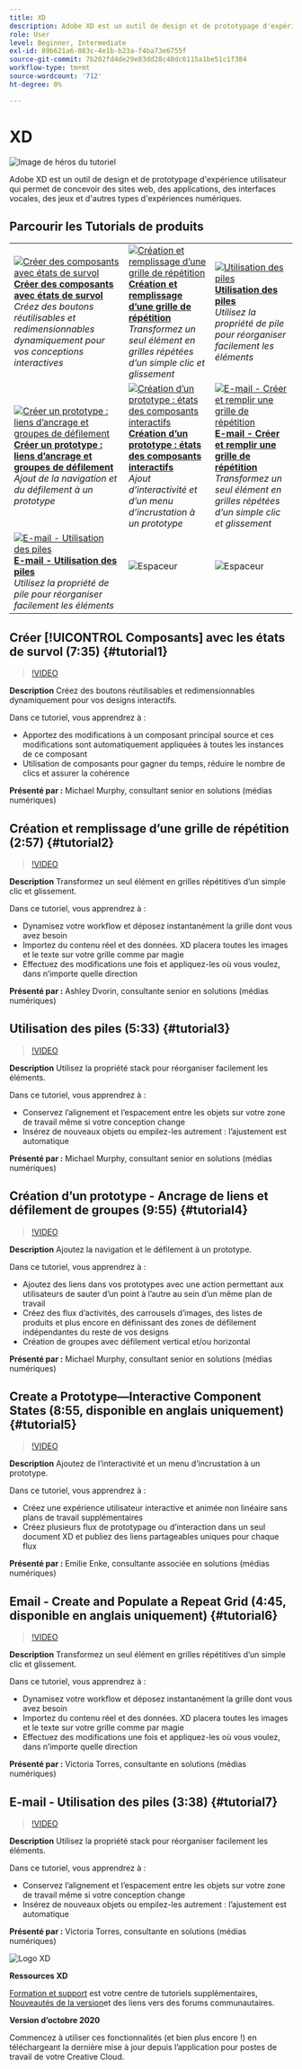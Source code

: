 ```yaml
---
title: XD
description: Adobe XD est un outil de design et de prototypage d'expérience utilisateur qui permet de concevoir des sites web, des applications, des interfaces vocales, des jeux et d'autres types d'expériences numériques
role: User
level: Beginner, Intermediate
exl-id: 89b621a6-083c-4e1b-b23a-f4ba73e6755f
source-git-commit: 7b202fd4de29e83dd28c40dc6115a1be51c1f384
workflow-type: tm+mt
source-wordcount: '712'
ht-degree: 0%

---
```


# XD

![Image de héros du tutoriel](../assets/XD.jpg)

Adobe XD est un outil de design et de prototypage d&#39;expérience utilisateur qui permet de concevoir des sites web, des applications, des interfaces vocales, des jeux et d&#39;autres types d&#39;expériences numériques.

## Parcourir les Tutorials de produits

<table style="table-layout:fixed">
<tr>
 <td>
   <a href="xd.md#tutorial1">
      <img alt="Créer des composants avec états de survol" src="../assets/Xd_hoverstates_components_thumbnail.jpg" />
   </a>
    <div>
   <a href="xd.md#tutorial1"><strong>Créer des composants avec états de survol</strong></a>
    </div>
    <em>Créez des boutons réutilisables et redimensionnables dynamiquement pour vos conceptions interactives</em>
    <br>
  </td>
  <td>
    <a href="xd.md#tutorial2">
        <img alt="Création et remplissage d’une grille de répétition" src="../assets/XD_repeatgrid_thumbnail.jpg" />
    </a>
    <div>
    <a href="xd.md#tutorial2"><strong>Création et remplissage d’une grille de répétition</strong></a>
    </div>
    <em>Transformez un seul élément en grilles répétées d’un simple clic et glissement</em>
    <br>
  </td>
  <td>
   <a href="xd.md#tutorial3">
      <img alt="Utilisation des piles" src="../assets/xd_Stacks_thumbnail.jpg" />
   </a>
    <div>
    <a href="xd.md#tutorial3"><strong>Utilisation des piles</strong></a>
    </div>
    <em>Utilisez la propriété de pile pour réorganiser facilement les éléments</em>
    <br>
  </td>
</tr>
<tr>
 <td>
    <a href="xd.md#tutorial4">
        <img alt="Créer un prototype : liens d’ancrage et groupes de défilement" src="../assets/XD_Scrolls_Thumbnail_Murphy.jpg" />
    </a>
    <div>
    <a href="xd.md#tutorial4"><strong>Créer un prototype : liens d’ancrage et groupes de défilement</strong></a>
    </div>
    <em>Ajout de la navigation et du défilement à un prototype</em>
    <br>
  </td>
  <td>
    <a href="xd.md#tutorial5">
        <img alt="Création d’un prototype : états des composants interactifs" src="../assets/XD_interactiveprototypes_enke.jpg" />
    </a>
    <div>
    <a href="xd.md#tutorial5"><strong>Création d’un prototype : états des composants interactifs</strong></a>
    </div>
    <em>Ajout d’interactivité et d’un menu d’incrustation à un prototype</em>
    <br>
  </td>
  <td>
   <a href="xd.md#tutorial6">
      <img alt="E-mail - Créer et remplir une grille de répétition" src="../assets/xd_repeat_torres.jpg" />
   </a>
    <div>
   <a href="xd.md#tutorial7"><strong>E-mail - Créer et remplir une grille de répétition</strong></a>
    </div>
    <em>Transformez un seul élément en grilles répétées d’un simple clic et glissement</em>
    <br>
  </td>
</tr>
<tr>
 <td>
    <a href="xd.md#tutorial7">
        <img alt="E-mail - Utilisation des piles" src="../assets/xd_stacks_torres.jpg" />
    </a>
    <div>
    <a href="xd.md#tutorial7"><strong>E-mail - Utilisation des piles</strong></a>
    </div>
    <em>Utilisez la propriété de pile pour réorganiser facilement les éléments</em>
    <br>
  </td>
  <td>
    <img alt="Espaceur" src="../assets/Whitespacer.png" />
    <div>
    <br>
  </td>
  <td>
    <img alt="Espaceur" src="../assets/Whitespacer.png" />
    <div>
    <br>
  </td>
</tr>
</table>

## Créer [!UICONTROL Composants] avec les états de survol (7:35) {#tutorial1}

>[!VIDEO](https://video.tv.adobe.com/v/326874?hidetitle=true)

**Description**
Créez des boutons réutilisables et redimensionnables dynamiquement pour vos designs interactifs.

Dans ce tutoriel, vous apprendrez à :
* Apportez des modifications à un composant principal source et ces modifications sont automatiquement appliquées à toutes les instances de ce composant
* Utilisation de composants pour gagner du temps, réduire le nombre de clics et assurer la cohérence

**Présenté par :**
Michael Murphy, consultant senior en solutions (médias numériques)

## Création et remplissage d’une grille de répétition (2:57) {#tutorial2}

>[!VIDEO](https://video.tv.adobe.com/v/326955?hidetitle=true)

**Description**
Transformez un seul élément en grilles répétitives d’un simple clic et glissement.

Dans ce tutoriel, vous apprendrez à :
* Dynamisez votre workflow et déposez instantanément la grille dont vous avez besoin
* Importez du contenu réel et des données. XD placera toutes les images et le texte sur votre grille comme par magie
* Effectuez des modifications une fois et appliquez-les où vous voulez, dans n’importe quelle direction

**Présenté par :**
Ashley Dvorin, consultante senior en solutions (médias numériques)

## Utilisation des piles (5:33) {#tutorial3}

>[!VIDEO](https://video.tv.adobe.com/v/326956?hidetitle=true)

**Description**
Utilisez la propriété stack pour réorganiser facilement les éléments.

Dans ce tutoriel, vous apprendrez à :
* Conservez l’alignement et l’espacement entre les objets sur votre zone de travail même si votre conception change
* Insérez de nouveaux objets ou empilez-les autrement : l’ajustement est automatique

**Présenté par :**
Michael Murphy, consultant senior en solutions (médias numériques)

## Création d’un prototype - Ancrage de liens et défilement de groupes (9:55) {#tutorial4}

>[!VIDEO](https://video.tv.adobe.com/v/326957?hidetitle=true)

**Description**
Ajoutez la navigation et le défilement à un prototype.

Dans ce tutoriel, vous apprendrez à :
* Ajoutez des liens dans vos prototypes avec une action permettant aux utilisateurs de sauter d’un point à l’autre au sein d’un même plan de travail
* Créez des flux d’activités, des carrousels d’images, des listes de produits et plus encore en définissant des zones de défilement indépendantes du reste de vos designs
* Création de groupes avec défilement vertical et/ou horizontal

**Présenté par :**
Michael Murphy, consultant senior en solutions (médias numériques)

## Create a Prototype—Interactive Component States (8:55, disponible en anglais uniquement) {#tutorial5}

>[!VIDEO](https://video.tv.adobe.com/v/326958?hidetitle=true)

**Description**
Ajoutez de l’interactivité et un menu d’incrustation à un prototype.

Dans ce tutoriel, vous apprendrez à :
* Créez une expérience utilisateur interactive et animée non linéaire sans plans de travail supplémentaires
* Créez plusieurs flux de prototypage ou d’interaction dans un seul document XD et publiez des liens partageables uniques pour chaque flux

**Présenté par :**
Emilie Enke, consultante associée en solutions (médias numériques)

## Email - Create and Populate a Repeat Grid (4:45, disponible en anglais uniquement) {#tutorial6}

>[!VIDEO](https://video.tv.adobe.com/v/326775?hidetitle=true)

**Description**
Transformez un seul élément en grilles répétitives d’un simple clic et glissement.

Dans ce tutoriel, vous apprendrez à :
* Dynamisez votre workflow et déposez instantanément la grille dont vous avez besoin
* Importez du contenu réel et des données. XD placera toutes les images et le texte sur votre grille comme par magie
* Effectuez des modifications une fois et appliquez-les où vous voulez, dans n’importe quelle direction

**Présenté par :**
Victoria Torres, consultante en solutions (médias numériques)

## E-mail - Utilisation des piles (3:38) {#tutorial7}

>[!VIDEO](https://video.tv.adobe.com/v/326759?hidetitle=true)

**Description**
Utilisez la propriété stack pour réorganiser facilement les éléments.

Dans ce tutoriel, vous apprendrez à :
* Conservez l’alignement et l’espacement entre les objets sur votre zone de travail même si votre conception change
* Insérez de nouveaux objets ou empilez-les autrement : l’ajustement est automatique

**Présenté par :**
Victoria Torres, consultante en solutions (médias numériques)

![Logo XD](../assets/xd_appicon_96.png)

**Ressources XD**

[Formation et support](https://helpx.adobe.com/support/xd.html) est votre centre de tutoriels supplémentaires, [Nouveautés de la version](https://helpx.adobe.com/xd/user-guide.html/xd/help/whats-new.ug.html)et des liens vers des forums communautaires.

**Version d’octobre 2020**

Commencez à utiliser ces fonctionnalités (et bien plus encore !) en téléchargeant la dernière mise à jour depuis l’application pour postes de travail de votre Creative Cloud.
